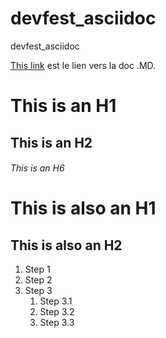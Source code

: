 # devfest_asciidoc
devfest_asciidoc

[This link](https://confluence.atlassian.com/bitbucketserver/markdown-syntax-guide-776639995.html/ "markdown-syntax") est le lien vers la doc .MD.

# This is an H1
## This is an H2
###### This is an H6

This is also an H1
==================

This is also an H2
------------------

1. Step 1
2. Step 2
3. Step 3
   1. Step 3.1
   2. Step 3.2
   3. Step 3.3
